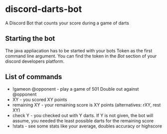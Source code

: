 # discord-darts-bot
A Discord Bot that counts your score during a game of darts

## Starting the bot
The java appliacation has to be started with your bots Token as the first command line argument.
You can find the token in the _Bot_ section of your discord developers platform.

## List of commands
- !gameon @opponent - play a game of 501 Double out against @opponent
- XY - you scored XY points
- remaining XY - your remaining score is XY points (alternatives: rXY, rest XY)
- check Y - you checked out with Y darts. If Y is not given, the bot will assume, you needed the least possible darts for the remaining score
- !stats - see some stats like your average, doubles accuracy or highscore
